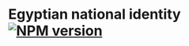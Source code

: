 Egyptian national identity [![NPM version](https://img.shields.io/npm/v/egyptian-nationalid.svg?style=flat-square&color=informational)](https://npmjs.com/package/egyptian-nationalid)
====
